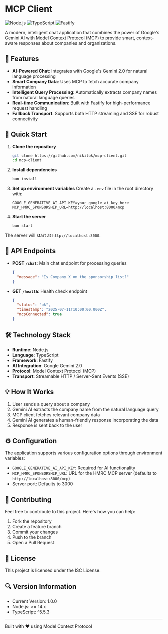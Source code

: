 # MCP Client

![Node.js](https://img.shields.io/badge/Node.js-339933?style=for-the-badge&logo=nodedotjs&logoColor=white)
![TypeScript](https://img.shields.io/badge/TypeScript-007ACC?style=for-the-badge&logo=typescript&logoColor=white)
![Fastify](https://img.shields.io/badge/Fastify-000000?style=for-the-badge&logo=fastify&logoColor=white)

A modern, intelligent chat application that combines the power of Google's Gemini AI with Model Context Protocol (MCP) to provide smart, context-aware responses about companies and organizations.

## 🌟 Features

- **AI-Powered Chat**: Integrates with Google's Gemini 2.0 for natural language processing
- **Smart Company Data**: Uses MCP to fetch accurate company information
- **Intelligent Query Processing**: Automatically extracts company names from natural language queries
- **Real-time Communication**: Built with Fastify for high-performance request handling
- **Fallback Transport**: Supports both HTTP streaming and SSE for robust connectivity

## 🚀 Quick Start

1. **Clone the repository**

   ```bash
   git clone https://github.com/nikilok/mcp-client.git
   cd mcp-client
   ```

2. **Install dependencies**

   ```bash
   bun install
   ```

3. **Set up environment variables**
   Create a `.env` file in the root directory with:

   ```env
   GOOGLE_GENERATIVE_AI_API_KEY=your_google_ai_key_here
   MCP_HMRC_SPONSORSHIP_URL=http://localhost:8000/mcp
   ```

4. **Start the server**
   ```bash
   bun start
   ```

The server will start at `http://localhost:3000`.

## 🔌 API Endpoints

- **POST `/chat`**: Main chat endpoint for processing queries

  ```json
  {
    "message": "Is Company X on the sponsorship list?"
  }
  ```

- **GET `/health`**: Health check endpoint
  ```json
  {
    "status": "ok",
    "timestamp": "2025-07-11T10:00:00.000Z",
    "mcpConnected": true
  }
  ```

## 🛠 Technology Stack

- **Runtime**: Node.js
- **Language**: TypeScript
- **Framework**: Fastify
- **AI Integration**: Google Gemini 2.0
- **Protocol**: Model Context Protocol (MCP)
- **Transport**: Streamable HTTP / Server-Sent Events (SSE)

## 💡 How It Works

1. User sends a query about a company
2. Gemini AI extracts the company name from the natural language query
3. MCP client fetches relevant company data
4. Gemini AI generates a human-friendly response incorporating the data
5. Response is sent back to the user

## ⚙️ Configuration

The application supports various configuration options through environment variables:

- `GOOGLE_GENERATIVE_AI_API_KEY`: Required for AI functionality
- `MCP_HMRC_SPONSORSHIP_URL`: URL for the HMRC MCP server (defaults to `http://localhost:8000/mcp`)
- Server port: Defaults to 3000

## 🤝 Contributing

Feel free to contribute to this project. Here's how you can help:

1. Fork the repository
2. Create a feature branch
3. Commit your changes
4. Push to the branch
5. Open a Pull Request

## 📝 License

This project is licensed under the ISC License.

## 🔍 Version Information

- Current Version: 1.0.0
- Node.js: >= 14.x
- TypeScript: ^5.5.3

---

Built with ❤️ using Model Context Protocol
